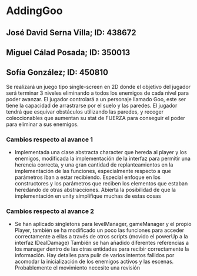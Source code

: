 # AddingGoo
## José David Serna Villa; ID: 438672
## Miguel Cálad Posada; ID: 350013
## Sofía González; ID: 450810

Se realizará un juego tipo single-screen en 2D donde el objetivo del jugador será terminar 3 niveles eliminando a todos los enemigos de cada nivel para poder avanzar. El jugador controlará a un personaje llamado Goo, este ser tiene la capacidad de arrastrarse por el suelo y las paredes. El jugador tendrá que esquivar obstáculos utilizando las paredes, y recoger coleccionables que aumentan su stat de FUERZA para conseguir el poder para eliminar a sus enemigos.

### Cambios respecto al avance 1
* Implementada una clase abstracta character que hereda al player y los enemigos, modificada la implementación de la interfaz para permitir una herencia correcta, y una gran cantidad de replanteamientos en la implementación de las funciones, especialmente respecto a que parámetros iban a estar recibiendo. Especial enfoque en los constructores y los parámetros que reciben los elementos que estaban heredando de otras abstracciones. Abierta la posibilidad de que la implementación en unity simplifique muchas de estas cosas
### Cambios respecto al avance 2
* Se han aplicado singletons para levelManager, gameManager y el propio Player, también se ha modificado un poco las funciones para acceder correctamente a ellas a través de otros scripts (movido el powerUp a la interfaz IDealDamage) También se han añadido diferentes referencias a los manager dentro de las otras entidades para recibir correctamente la información. Hay detalles para pulir de varios intentos fallidos por acomodar la inicialización de los enemigos activos y las escenas. Probablemente el movimiento necesite una revisión
